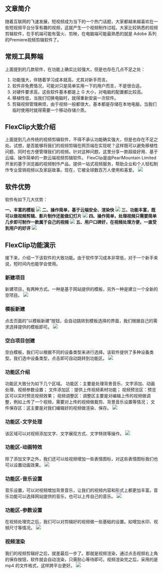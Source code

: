 ## 文章简介

随着互联网的飞速发展，短视频成为当下的一个热门话题，大家都越来越喜欢在一些短视频平台分享有趣的视频，这就产生一个视频制作过程。大家比较熟悉的视频剪辑软件，在手机端可能有萤火、剪映，在电脑端可能最熟悉的就是 Adobe 系列的Premiere视频剪辑软件了。

## 常规工具弊端
上面提到的几款软件，在功能上确实比较强大，但是也存在几点不足之处：

1. 功能强大，伴随着学习成本就高，尤其对新手而言。
2. 软件非免费情况，可能对只是简单实用一下的用户而言，不是很合适。
3. 对硬件要求高，这些软件基本都是上 G 大小，对电脑的配置都比较高。
4. 移植性低，当我们切换电脑时，就得重新安装一次软件。
5. 剪辑视频管理麻烦，由于视频一般都很大，基本都是存储在本地电脑，当我们临时使用时就得需要一个移动存储介质。
   
## FlexClip大致介绍
上面提到几点传统的视频剪辑软件，不得不承认功能确实强大，但是也存在不足之处。试想，是否能够将我们的视频剪辑在网页端在实现呢？这样既可以避免移植性问题、同时也方便管理我们的视频。针对这种问题，这里分享一款超级好用、基于云端、操作简单的一款云端视频剪辑软件。
FlexClip是由PearlMountain Limited开发的基于浏览器的视频制作产品，提供一站式视频服务，帮助企业和个人轻松制作专业营销视频以及家庭故事。现在，它被全球数百万人使用和喜爱。
![](media/16516732317493.png)

## 软件优势
软件有如下几大优势：

**一、丰富的模板**
![](media/16516732317553.png)
**二、操作简单，基于云端安全、渲染快**
![](media/16516732317612.png)
**三、功能丰富，既可以做视频剪辑、影片制作还能做幻灯片**
![](media/16516732317662.png)
**四、操作简单，处理视频只需要简单几步即可制作一款属于自己的视频**
![](media/16516732317722.png)
**五、用户口碑好，在视频处理方便，一直受到用户的好评**
![](media/16516732317778.png)

## FlexClip功能演示
接下来，介绍一下该软件的大致功能。由于软件学习成本非常低，对于一个新手来说，短时间内也能学会使用。

### 新建项目
新建项目，有两种方式。一种是基于网站提供的模板，另外一种是建立一个全新的空项目。
![](media/16516732317843.png)

### 模板新建
点击页面的“以模板新建”按钮，会自动跳转到模板选择的界面，我们根据自己的需求选择提供的模板即可。
![](media/16516732317947.png)

### 空白项目创建
空白模板，我们可以根据不同的设备类型来进行选择。该软件提供了多种设备类型。我们选中设备类型，点击即可自动跳转到功能区。
![](media/16516732318048.png)

### 功能区介绍
功能区大致分为如下几个区域。
功能区：主要是处理背景音乐、文字添加、动画处理、视频参数设置；
文件添加区：提供上传视频素材功能；
视频预览区：预览区可以实时预览视频效果；
视频调整区：调整区主要是对编辑上传的视频做调整，例如上传了一个视频，需要对上传的视频做裁剪、背景音乐设置等情况；
文件保存区：这主要是对我们编辑好的视频做渲染、保存。
![](media/16516732318142.png)

### 功能区-文字处理
该区域可以对视频添加文字、文字展现方式、文字特效等操作。
![](media/16516732318241.png)

### 功能区-动画特效
除了添加文字之外，我们还可以给视频增加一些表情图标，对这些表情图标我们也可以设置动画效果。
![](media/16516732318346.png)

### 功能区-音乐设置
音乐设置，可以对视频增加背景音乐，让我们的视频内容和形式上都更加丰富。音乐功能可以选择网站提供的音乐，也可以上传自己的音乐。
![](media/16516732318472.png)

### 功能区-参数设置
在视频处理完之后，我们可以对剪辑好的视频做一些基础的设置。如增加水印、视频尺寸等情况。
![](media/16516732318700.png)

### 视频渲染
我们的视频剪辑好之后，就差最后一步了。那就是视频渲染，通过点击视频右上角的保存按钮，软件就会自动渲染，只需耐心等待即可。视频渲染完之后，采用的是 mp4 的文件格式，这样跨平台更好。
![](media/16516732318821.png)





